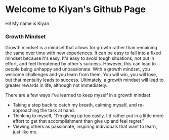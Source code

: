 # Welcome to Kiyan's Github Page

Hi! My name is Kiyan 
### Growth Mindset

Growth mindset is a mindset that allows for growth rather than remaining the same over time with new experiences. It can be easy to fall into a fixed mindset because it's easy. It's easy to avoid tough situations, not put in effort, and feel threatened by other's success. However, this can lead to people being unhappy and unpassionate. With a growth mindset, you welcome challenges and you learn from them. You will win, you will lose, but that mentality leads to success. Ultimately, a growth mindset will lead to greater rewards in life, although not immediately. 

There are a few ways I've learned to keep myself in a growth mindset:

- Taking a step back to catch my breath, calming myself, and re-approaching the task at hand.
- Thinking to myself, "I'm giving up too easily. I'd rather put in a little more effort to get that accomplishment than give up and feel regret."
- Viewing others as passionate, inspiring individuals that want to learn, just like me.
